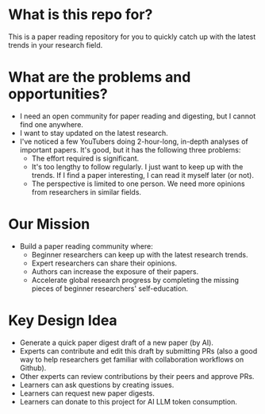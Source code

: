 # What is this repo for?
This is a paper reading repository for you to quickly catch up with the latest trends in your research field.

# What are the problems and opportunities?
* I need an open community for paper reading and digesting, but I cannot find one anywhere.
* I want to stay updated on the latest research.
* I've noticed a few YouTubers doing 2-hour-long, in-depth analyses of important papers. It's good, but it has the following three problems:
  * The effort required is significant.
  * It's too lengthy to follow regularly. I just want to keep up with the trends. If I find a paper interesting, I can read it myself later (or not).
  * The perspective is limited to one person. We need more opinions from researchers in similar fields.

# Our Mission
* Build a paper reading community where:
  * Beginner researchers can keep up with the latest research trends.
  * Expert researchers can share their opinions.
  * Authors can increase the exposure of their papers.
  * Accelerate global research progress by completing the missing pieces of beginner researchers' self-education.

# Key Design Idea
* Generate a quick paper digest draft of a new paper (by AI).
* Experts can contribute and edit this draft by submitting PRs (also a good way to help researchers get familiar with collaboration workflows on Github).
* Other experts can review contributions by their peers and approve PRs.
* Learners can ask questions by creating issues.
* Learners can request new paper digests.
* Learners can donate to this project for AI LLM token consumption.
